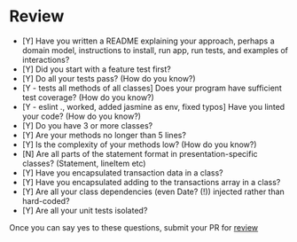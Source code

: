 # Review

- [Y] Have you written a README explaining your approach, perhaps a domain model, instructions to install, run app, run tests, and examples of interactions?
- [Y] Did you start with a feature test first?
- [Y] Do all your tests pass? (How do you know?)
- [Y - tests all methods of all classes] Does your program have sufficient test coverage? (How do you know?)
- [Y - eslint ., worked, added jasmine as env, fixed typos] Have you linted your code? (How do you know?)
- [Y] Do you have 3 or more classes?
- [Y] Are your methods no longer than 5 lines?
- [Y] Is the complexity of your methods low? (How do you know?)
- [N] Are all parts of the statement format in presentation-specific classes? (Statement, lineItem etc)
- [Y] Have you encapsulated transaction data in a class?
- [Y] Have you encapsulated adding to the transactions array in a class?
- [Y] Are all your class dependencies (even Date? (!)) injected rather than hard-coded?
- [Y] Are all your unit tests isolated?


Once you can say yes to these questions, submit your PR for [review](https://airtable.com/shr74iTry6AtQkHRQ)

